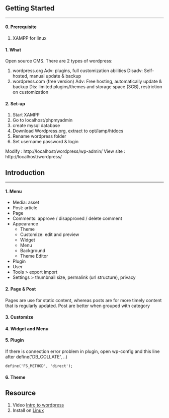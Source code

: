 ## Getting Started
---

#### 0. Prerequisite
1. XAMPP for linux
#### 1. What
Open source CMS. There are 2 types of wordpress:
1. wordpress.org
Adv: plugins, full customization abilities
Disadv: Self-hosted, manual update & backup
2. wordpress.com (free version)
Adv: Free hosting, automatically update & backup
Dis: limited plugins/themes and storage space (3GB), restriction on customization

#### 2. Set-up
1. Start XAMPP
2. Go to localhost/phpmyadmin
3. create mysql database
4. Download Wordpress.org, extract to opt/lamp/htdocs
5. Rename wordpress folder
6. Set username password & login

Modify    : http://localhost/wordpress/wp-admin/
View site : http://localhost/wordpress/
## Introduction
---
#### 1. Menu
- Media: asset
- Post: article
- Page
- Comments: approve / disapproved / delete comment
- Appearance
  - Theme
  - Customize: edit and preview
  - Widget
  - Menu
  - Background
  - Theme Editor
- Plugin
- User
- Tools > export import
- Settings > thumbnail size, permalink (url structure), privacy
#### 2. Page & Post
Pages are use for static content, whereas posts are for more timely content that is regularly updated. Post are better when grouped with category

#### 3. Customize

#### 4. Widget and Menu
#### 5. Plugin
If there is connection error problem in plugin, open wp-config and this line after define('DB_COLLATE', ..)
```
define('FS_METHOD', 'direct');

```
#### 6. Theme


## Resource
1. Video [Intro to wordpress](https://class.buildwithangga.com/course_playing/wordpressorg-website-development/1)
2. Install on [Linux](https://www.cloudways.com/blog/install-wordpress-on-linux/)